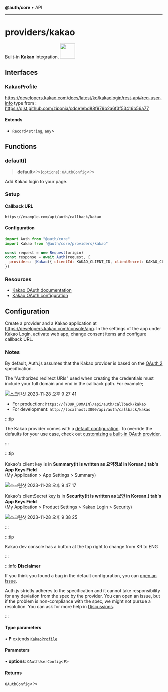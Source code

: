 **@auth/core** • API

***

# providers/kakao

<div style={{backgroundColor: "#000", display: "flex", justifyContent: "space-between", color: "#fff", padding: 16}}>
<span>Built-in <b>Kakao</b> integration.</span>
<a href="https://www.kakaocorp.com/page/">
  <img style={{display: "block"}} src="https://authjs.dev/img/providers/kakao.svg" height="48" width="48"/>
</a>
</div>

## Interfaces

### KakaoProfile

https://developers.kakao.com/docs/latest/ko/kakaologin/rest-api#req-user-info
type from : https://gist.github.com/ziponia/cdce1ebd88f979b2a6f3f53416b56a77

#### Extends

- `Record`\<`string`, `any`\>

## Functions

### default()

> **default**\<`P`\>(`options`): `OAuthConfig`\<`P`\>

Add Kakao login to your page.

### Setup

#### Callback URL
```
https://example.com/api/auth/callback/kakao
```

#### Configuration
```js
import Auth from "@auth/core"
import Kakao from "@auth/core/providers/kakao"

const request = new Request(origin)
const response = await Auth(request, {
  providers: [Kakao({ clientId: KAKAO_CLIENT_ID, clientSecret: KAKAO_CLIENT_SECRET })],
})
```

### Resources

 - [Kakao OAuth documentation](https://developers.kakao.com/product/kakaoLogin)
 - [Kakao OAuth configuration](https://developers.kakao.com/docs/latest/en/kakaologin/common)

## Configuration
Create a provider and a Kakao application at https://developers.kakao.com/console/app. In the settings of the app under Kakao Login, activate web app, change consent items and configure callback URL.

### Notes

By default, Auth.js assumes that the Kakao provider is
based on the [OAuth 2](https://www.rfc-editor.org/rfc/rfc6749.html) specification.

The "Authorized redirect URIs" used when creating the credentials must include your full domain and end in the callback path. For example;

![스크린샷 2023-11-28 오후 9 27 41](https://github.com/nextauthjs/next-auth/assets/66895208/7d4c2df6-45a6-4937-bb10-4b47c987bff4)

- For production: `https://{YOUR_DOMAIN}/api/auth/callback/kakao`
- For development: `http://localhost:3000/api/auth/callback/kakao`

:::tip

The Kakao provider comes with a [default configuration](https://github.com/nextauthjs/next-auth/blob/main/packages/core/src/providers/kakao.ts).
To override the defaults for your use case, check out [customizing a built-in OAuth provider](https://authjs.dev/guides/providers/custom-provider#override-default-options).

:::

:::tip

Kakao's client key is in **Summary(It is written as 요약정보 in Korean.) tab's App Keys Field**  
(My Application > App Settings > Summary)  

![스크린샷 2023-11-28 오후 9 47 17](https://github.com/nextauthjs/next-auth/assets/66895208/a87e5705-26b9-4f83-99d7-6df097a3632c)

Kakao's clientSecret key is in **Security(It is written as 보안 in Korean.) tab's App Keys Field**  
(My Application > Product Settings > Kakao Login > Security)  

![스크린샷 2023-11-28 오후 9 38 25](https://github.com/nextauthjs/next-auth/assets/66895208/6a763921-4f70-40f4-a3e1-9abc78276d45)

:::

:::tip

Kakao dev console has a button at the top right to change from KR to ENG

:::

:::info **Disclaimer**

If you think you found a bug in the default configuration, you can [open an issue](https://authjs.dev/new/provider-issue).

Auth.js strictly adheres to the specification and it cannot take responsibility for any deviation from
the spec by the provider. You can open an issue, but if the problem is non-compliance with the spec,
we might not pursue a resolution. You can ask for more help in [Discussions](https://authjs.dev/new/github-discussions).

:::

#### Type parameters

• **P** extends [`KakaoProfile`](kakao.md#kakaoprofile)

#### Parameters

• **options**: `OAuthUserConfig`\<`P`\>

#### Returns

`OAuthConfig`\<`P`\>
